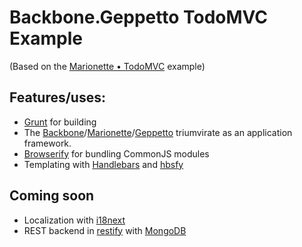 # Backbone.Geppetto TodoMVC Example

(Based on the [Marionette • TodoMVC][marionette.todomvc] example)

## Features/uses:

* [Grunt][grunt] for building
* The [Backbone][backbone]/[Marionette][marionette]/[Geppetto][geppetto] triumvirate as an application framework.
* [Browserify][browserify] for bundling CommonJS modules
* Templating with [Handlebars][handlebars] and [hbsfy][hbsfy]

## Coming soon

* Localization with [i18next][i18next]
* REST backend in [restify][restify] with [MongoDB][mongodb]


[marionette.todomvc]: http://todomvc.com/labs/architecture-examples/backbone_marionette/
[grunt]: http://gruntjs.com/
[backbone]: http://backbonejs.org/
[marionette]: http://marionettejs.com/
[geppetto]: http://modeln.github.com/backbone.geppetto/
[browserify]: http://browserify.org/
[handlebars]: http://handlebarsjs.com/
[hbsfy]: https://github.com/epeli/node-hbsfy
[i18next]: http://i18next.com/
[restify]: http://mcavage.me/node-restify/
[mongodb]: http://www.mongodb.org/

